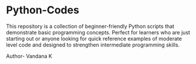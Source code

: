 # Python-Codes
This repository is a collection of beginner-friendly Python scripts that demonstrate basic programming concepts. Perfect for learners who are just starting out or anyone looking for quick reference examples of moderate level code and designed to strengthen intermediate programming skills. 

Author- Vandana K
